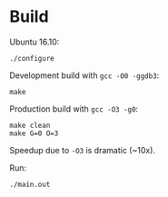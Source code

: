# Build

Ubuntu 16.10:

    ./configure

Development build with `gcc -O0 -ggdb3`:

    make

Production build with `gcc -O3 -g0`:

    make clean
    make G=0 O=3

Speedup due to `-O3` is dramatic (~10x).

Run:

    ./main.out
